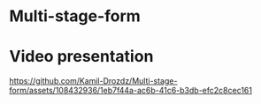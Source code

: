 # Multi-stage-form
# Video presentation


https://github.com/Kamil-Drozdz/Multi-stage-form/assets/108432936/1eb7f44a-ac6b-41c6-b3db-efc2c8cec161

